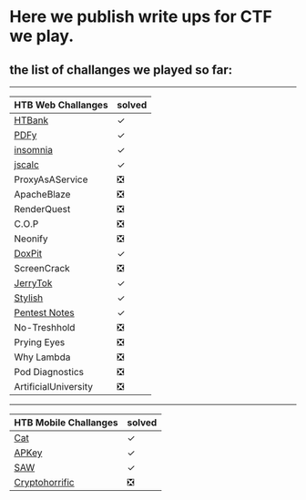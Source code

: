 # Here we publish write ups for CTF we play.
## the list of challanges we played so far:
***
| HTB Web Challanges | solved |
| ----------- | ----------- |
| [HTBank](https://github.com/Q0120S/Write-Ups/blob/main/CTF/web/Htbank/Readme.md) |✓|
|[PDFy](https://github.com/Q0120S/Write-Ups/blob/main/CTF/web/PDFy/Readme.md) |✓|
|[insomnia](https://github.com/Q0120S/Write-Ups/tree/main/CTF/web/Insomnia)|✓|
|[jscalc](https://github.com/Q0120S/Write-Ups/tree/main/CTF/web/jscalc)|✓|
|ProxyAsAService|❎|
|ApacheBlaze|❎|
|RenderQuest|❎|
|C.O.P|❎|
|Neonify|❎|
|[DoxPit](https://github.com/Q0120S/Write-Ups/tree/main/CTF/web/DoxPit)|✓|
|ScreenCrack|❎|
|[JerryTok](https://github.com/Q0120S/Write-Ups/tree/main/CTF/web/JerryTok)|✓|
|[Stylish](https://github.com/Q0120S/Write-Ups/tree/main/CTF/web/Stylish)|✓|
|[Pentest Notes](https://github.com/Q0120S/Write-Ups/tree/main/CTF/web/Pentest%20Notes)|✓|
|No-Treshhold|❎|
|Prying Eyes|❎|
|Why Lambda|❎|
|Pod Diagnostics|❎|
|ArtificialUniversity|❎|
***
| HTB Mobile Challanges | solved |
| ----------- | ----------- |
| [Cat]() |✓|
| [APKey]() |✓|
| [SAW]() |✓|
| [Cryptohorrific]() |❎|
